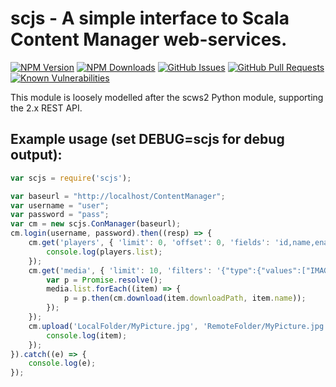 # scjs - A simple interface to Scala Content Manager web-services.

[![NPM Version][npm-image]][npm-url]
[![NPM Downloads][downloads-image]][downloads-url]
[![GitHub Issues][issues-image]][issues-url]
[![GitHub Pull Requests][pulls-image]][pulls-url]
[![Known Vulnerabilities][vulns-image]][vulns-url]

This module is loosely modelled after the scws2 Python module, supporting the 2.x REST API.

## Example usage (set DEBUG=scjs for debug output):

```js
var scjs = require('scjs');

var baseurl = "http://localhost/ContentManager";
var username = "user";
var password = "pass";
var cm = new scjs.ConManager(baseurl);
cm.login(username, password).then((resp) => {
    cm.get('players', { 'limit': 0, 'offset': 0, 'fields': 'id,name,enabled,active,type' }).then((players) => {
        console.log(players.list);
    });
    cm.get('media', { 'limit': 10, 'filters': '{"type":{"values":["IMAGE"]}}' }).then((media) => {
        var p = Promise.resolve();
        media.list.forEach((item) => {
            p = p.then(cm.download(item.downloadPath, item.name));
        });
    });
    cm.upload('LocalFolder/MyPicture.jpg', 'RemoteFolder/MyPicture.jpg').then((item) => {
        console.log(item);
    });
}).catch((e) => {
    console.log(e);
});
```

[npm-image]: https://img.shields.io/npm/v/scjs.svg
[npm-url]: https://npmjs.org/package/scjs
[downloads-image]: https://img.shields.io/npm/dt/scjs.svg
[downloads-url]: https://npmjs.org/package/scjs
[issues-image]: https://img.shields.io/github/issues/cisc/scjs.svg
[issues-url]: https://github.com/cisc/scjs/issues
[pulls-image]: https://img.shields.io/github/issues-pr/cisc/scjs.svg
[pulls-url]: https://github.com/cisc/scjs/pulls
[vulns-image]: https://snyk.io/test/npm/scjs/badge.svg
[vulns-url]: https://snyk.io/test/npm/scjs
